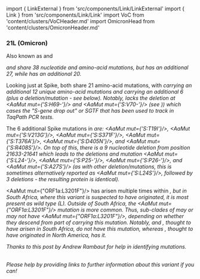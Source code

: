 import { LinkExternal } from 'src/components/Link/LinkExternal'
import { Link } from 'src/components/Link/Link'
import VoC from 'content/clusters/VoCHeader.md'
import OmicronHead from 'content/clusters/OmicronHeader.md'

<VoC/>

### 21L (Omicron)
Also known as <Lin name="BA.2" /> and <Who name="Omicron" />

<OmicronHead/>

<Var name="21L (Omicron)" /> and <Var name="21K (Omicron)" prefix=""/> share 38 nucleotide and amino-acid mutations, but <Var name="21L (Omicron)" prefix=""/> has an additional 27, while <Var name="21K (Omicron)" prefix=""/> has an additional 20. 

Looking just at Spike, both share 21 amino-acid mutations, with <Var name="21K (Omicron)" prefix=""/> carrying an additional 12 unique amino-acid mutations and <Var name="21L (Omicron)" prefix=""/> carrying an additional 6 (plus a deletion/mutation - see below). Notably, <Var name="21L (Omicron)" prefix=""/> lacks the deletion at <AaMut mut={'S:H69-'}/> and <AaMut mut={'S:V70-'}/> (see <Mut name="S:H69-"/>)) which cases the "S-gene drop out" or SGTF that has been used to track <Var name="21K (Omicron)" prefix=""/> in TaqPath PCR tests. 

The 6 additional Spike mutations in <Var name="21L (Omicron)" prefix=""/> are: <AaMut mut={'S:T19I'}/>, <AaMut mut={'S:V213G'}/>, <AaMut mut={'S:S371F'}/>, <AaMut mut={'S:T376A'}/>, <AaMut mut={'S:D405N'}/>, and <AaMut mut={'S:R408S'}/>. 
On top of this, there is a 9 nucleotide deletion from position 21633-21641 which leads to the deletions and mutation <AaMut mut={'S:L24-'}/>, <AaMut mut={'S:P25-'}/>, <AaMut mut={'S:P26-'}/>, and <AaMut mut={'S:A27S'}/> (as with other deletion/mutations, this is sometimes alternatively reported as <AaMut mut={'S:L24S'}/>, followed by 3 deletions - the resulting protein is identical).

<AaMut mut={"ORF1a:L3201F"}/> has arisen multiple times within <Var name="21L (Omicron)" prefix=""/>, but in South Africa, where this variant is suspected to have originated, it is most present as wild type (L). Outside of South Africa, the <AaMut mut={"ORF1a:L3201F"}/> mutation is more common. Thus, sub-clades of <Var name="21L (Omicron)" prefix=""/> may or may not have <AaMut mut={"ORF1a:L3201F"}/>, depending on whether they descend from part of <Var name="21L (Omicron)" prefix=""/> carrying this mutation. Notably, <Var name="22A (Omicron)" prefix=""/> and <Var name="22B (Omicron)" prefix=""/>, thought to have arisen in South Africa, do _not_ have this mutation, whereas <Var name="22C (Omicron)"/>, thought to have originated in North America, has it.

<i>Thanks to <LinkExternal href="https://github.com/cov-lineages/pango-designation/issues/361">this post</LinkExternal> by Andrew Rambaut for help in identifying mutations.</i>
<br/><br/>

_Please help by providing links to further information about this variant if you can!_




